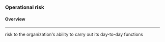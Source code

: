 ### **Operational risk** 

#### Overview 
---
risk to the organization's ability to carry out its day-to-day functions
